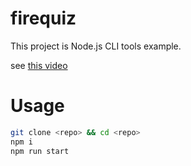 # firequiz

This project is Node.js CLI tools example.

see [this video](https://www.youtube.com/watch?v=_oHByo8tiEY)

# Usage

```sh
git clone <repo> && cd <repo>
npm i
npm run start
```